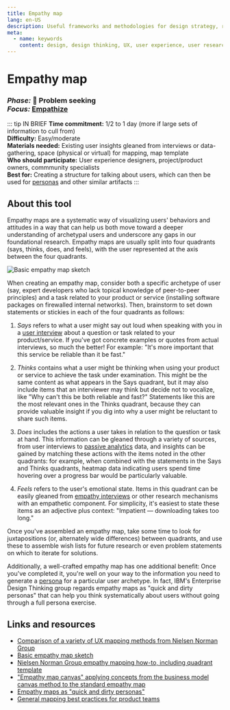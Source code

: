 ```yaml
---
title: Empathy map
lang: en-US
description: Useful frameworks and methodologies for design strategy, research and testing
meta:
  - name: keywords
    content: design, design thinking, UX, user experience, user research, user testing
---
```


# Empathy map

### _Phase:_ 🔎  Problem seeking<br/> _Focus:_ [Empathize](/tools/#empathize)

::: tip IN BRIEF
**Time commitment:** 1/2 to 1 day (more if large sets of information to cull from)  
**Difficulty:** Easy/moderate  
**Materials needed:** Existing user insights gleaned from interviews or data-gathering, space (physical or virtual) for mapping, map template  
**Who should participate:** User experience designers, project/product owners, commmunity specialists  
**Best for:** Creating a structure for talking about users, which can then be used for [personas](personas.md) and other similar artifacts
:::

## About this tool

Empathy maps are a systematic way of visualizing users' behaviors and attitudes in a way that can help us both move toward a deeper understanding of archetypal users and underscore any gaps in our foundational research. Empathy maps are usually split into four quadrants (says, thinks, does, and feels), with the user represented at the axis between the four quadrants.

![Basic empathy map sketch](https://trello-attachments.s3.amazonaws.com/5cb4ed019e0d757afc3e1c0a/5cc750eba07abc7608d4b0b2/d4879c763411b149421710e8203fdbe9/image.png)

When creating an empathy map, consider both a specific archetype of user (say, expert developers who lack topical knowledge of peer-to-peer principles) and a task related to your product or service (installing software packages on firewalled internal networks). Then, brainstorm to set down statements or stickies in each of the four quadrants as follows: 

1. _Says_ refers to what a user might say out loud when speaking with you in a [user interview](primary-research.md) about a question or task related to your product/service. If you've got concrete examples or quotes from actual interviews, so much the better! For example: "It's more important that this service be reliable than it be fast." 

2. _Thinks_ contains what a user might be thinking when using your product or service to achieve the task under examination. This might be the same content as what appears in the Says quadrant, but it may also include items that an interviewer may think but decide not to vocalize, like "Why can't this be both reliable and fast?" Statements like this are the most relevant ones in the Thinks quadrant, because they can provide valuable insight if you dig into why a user might be reluctant to share such items. 

3. _Does_ includes the actions a user takes in relation to the question or task at hand. This information can be gleaned through a variety of sources, from user interviews to [passive analytics](analytics.md) data, and insights can be gained by matching these actions with the items noted in the other quadrants: for example, when combined with the statements in the Says and Thinks quadrants, heatmap data indicating users spend time hovering over a progress bar would be particularly valuable. 

4. _Feels_ refers to the user's emotional state. Items in this quadrant can be easily gleaned from [empathy interviews](empathy-interview.md) or other research mechanisms with an empathetic component. For simplicity, it's easiest to state these items as an adjective plus context: "Impatient — downloading takes too long."

Once you've assembled an empathy map, take some time to look for juxtapositions (or, alternately wide differences) between quadrants, and use these to assemble wish lists for future research or even problem statements on which to iterate for solutions.

Additionally, a well-crafted empathy map has one additional benefit: Once you've completed it, you're well on your way to the information you need to generate a [persona](personas.md) for a particular user archetype. In fact, IBM's Enterprise Design Thinking group regards empathy maps as "quick and dirty personas" that can help you think systematically about users without going through a full persona exercise.

## Links and resources

* [Comparison of a variety of UX mapping methods from Nielsen Norman Group](https://www.nngroup.com/articles/ux-mapping-cheat-sheet/)
* [Basic empathy map sketch](https://trello-attachments.s3.amazonaws.com/5cb4ed019e0d757afc3e1c0a/5cc750eba07abc7608d4b0b2/d4879c763411b149421710e8203fdbe9/image.png)
* [Nielsen Norman Group empathy mapping how-to, including quadrant template](https://www.nngroup.com/articles/empathy-mapping/)
* ["Empathy map canvas" applying concepts from the business model canvas method to the standard empathy map](https://medium.com/the-xplane-collection/updated-empathy-map-canvas-46df22df3c8a)
* [Empathy maps as "quick and dirty personas"](https://www.ibm.com/cloud/garage/practices/think/enterprise-design-thinking/practice_empathy_maps)
* [General mapping best practices for product teams](https://miro.com/blog/mapping-product-teams-teresa-torres/)
